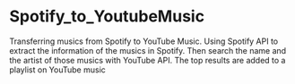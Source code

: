 # Spotify_to_YoutubeMusic

Transferring musics from Spotify to YouTube Music. Using Spotify API to extract the information of the musics in Spotify. Then search the name and the artist of those musics with YouTube API. The top results are added to a playlist on YouTube music
